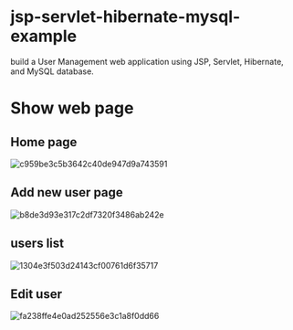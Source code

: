 # jsp-servlet-hibernate-mysql-example
build a User Management web application using JSP, Servlet, Hibernate, and MySQL database.

# Show web page

## Home page
![c959be3c5b3642c40de947d9a743591](https://github.com/dzwfighting/jsp-servlet-hibernate-mysql-example/assets/90535397/75e3c18b-0247-4ccc-acf4-db83686a0d40)

## Add new user page
![b8de3d93e317c2df7320f3486ab242e](https://github.com/dzwfighting/jsp-servlet-hibernate-mysql-example/assets/90535397/6ee1fb69-7627-41e7-8e6c-a57492dc3911)

## users list
![1304e3f503d24143cf00761d6f35717](https://github.com/dzwfighting/jsp-servlet-hibernate-mysql-example/assets/90535397/82005296-ad06-48de-859e-e79ea6249f32)

## Edit user
![fa238ffe4e0ad252556e3c1a8f0dd66](https://github.com/dzwfighting/jsp-servlet-hibernate-mysql-example/assets/90535397/9b0a71a7-8b4d-4c08-942e-5aa7aa7056b4)


